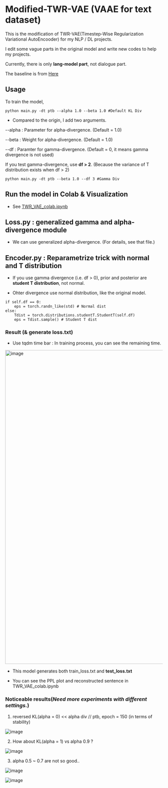 # Modified-TWR-VAE (VAAE for text dataset)

This is the modification of TWR-VAE(Timestep-Wise Regularization Variational AutoEncooder) for my NLP / DL projects.

I edit some vague parts in the original model and write new codes to help my projects.

Currently, there is only **lang-model part**, not dialogue part.

The baseline is from [Here](https://github.com/ruizheliUOA/TWR-VAE/)



## Usage

To train the model,

```
python main.py -dt ptb --alpha 1.0 --beta 1.0 #Default KL Div
```

- Compared to the origin, I add two arguments.

--alpha : Parameter for alpha-divergence. (Default = 1.0)

--beta : Weight for alpha-divergence. (Default = 1.0)

--df : Paramter for gamma-divergence. (Default = 0, it means gamma divergence is not used)

If you test gamma-divergence, use **df > 2**. (Because the variance of T distribution exists when df > 2)

```
python main.py -dt ptb --beta 1.0 --df 3 #Gamma Div
```

## Run the model in Colab & Visualization

- See [TWR_VAE_colab.ipynb](https://github.com/Mincheol2/modified-TWR_VAE/blob/main/TWR_VAE_colab.ipynb)



## Loss.py : generalized gamma and alpha-divergence module

- We can use generalized alpha-divergence. (For details, see that file.)


## Encoder.py : Reparametrize trick with normal and T distribution

- If you use gamma divergence (i.e. df > 0), prior and posterior are **student T distribution**, not normal.

- Ohter divergence use normal distribution, like the original model.

```
if self.df == 0:
    eps = torch.randn_like(std) # Normal dist
else:
    Tdist = torch.distributions.studentT.StudentT(self.df)
    eps = Tdist.sample() # Student T dist
```

### Result (& generate loss.txt)

- Use tqdm time bar : In training process, you can see the remaining time.

<img width="1000" alt="image" src="https://user-images.githubusercontent.com/43122330/200512800-a28aa7b4-1293-4981-9333-206ea7e4d833.png">

- This model generates both train_loss.txt and **test_loss.txt**

- You can see the PPL plot and reconstructed sentence in TWR_VAE_colab.ipynb


### Noticeable results(*Need more experiments with different settings.*)

1) reversed KL(alpha = 0) << alpha div // ptb, epoch = 150 (in terms of stability)

![image](https://user-images.githubusercontent.com/43122330/201835778-7f67a418-ce56-4f11-9636-23a32b0ebafe.png)

2) How about KL(alpha = 1) vs alpha 0.9 ? 

![image](https://user-images.githubusercontent.com/43122330/201835644-d2e968b8-a084-4068-9b09-9625e6bf740b.png)
 
3) alpha 0.5 ~ 0.7 are not so good..

![image](https://user-images.githubusercontent.com/43122330/201836137-3ad3e2d8-ef76-4edf-9f22-e148878b58ce.png)

![image](https://user-images.githubusercontent.com/43122330/201836252-9d2428ed-4664-4d1e-a301-3ffb1a3056e3.png)
